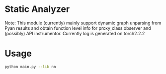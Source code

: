 # Static Analyzer

Note: This module (currently) mainly support dynamic graph unparsing from Pyan results and obtain function level info for proxy_class observer and (possibly) API instrumentor. Currently log is generated on torch2.2.2

# Usage

```bash
python main.py --lib nn
```
